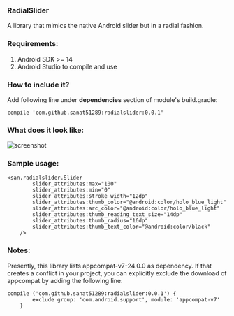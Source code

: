 ### RadialSlider
A library that mimics the native Android slider but in a radial fashion.

### Requirements:
1. Android SDK >= 14
1. Android Studio to compile and use

### How to include it?
Add following line under **dependencies** section of module's build.gradle:

` compile 'com.github.sanat51289:radialslider:0.0.1' `

### What does it look like:

![screenshot](https://cloud.githubusercontent.com/assets/5086113/20528365/f42c014c-b099-11e6-87c8-3bfd28e450be.png)


### Sample usage:
```
<san.radialslider.Slider
        slider_attributes:max="100"
        slider_attributes:min="0"
        slider_attributes:stroke_width="12dp"
        slider_attributes:thumb_color="@android:color/holo_blue_light"
        slider_attributes:arc_color="@android:color/holo_blue_light"
        slider_attributes:thumb_reading_text_size="14dp"
        slider_attributes:thumb_radius="16dp"
        slider_attributes:thumb_text_color="@android:color/black"
    />
```

### Notes:
Presently, this library lists appcompat-v7-24.0.0 as dependency.
If that creates a conflict in your project, you can explicitly exclude the download of appcompat by adding the following line:

 ```
 compile ('com.github.sanat51289:radialslider:0.0.1') {
         exclude group: 'com.android.support', module: 'appcompat-v7'
     }
 ```
